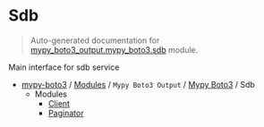 # Sdb

> Auto-generated documentation for [mypy_boto3_output.mypy_boto3.sdb](https://github.com/vemel/mypy_boto3/blob/master/mypy_boto3_output/mypy_boto3/sdb/__init__.py) module.

Main interface for sdb service

- [mypy-boto3](../../../README.md#mypy_boto3) / [Modules](../../../MODULES.md#mypy-boto3-modules) / `Mypy Boto3 Output` / [Mypy Boto3](../index.md#mypy-boto3) / Sdb
    - Modules
        - [Client](client.md#client)
        - [Paginator](paginator.md#paginator)
